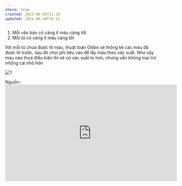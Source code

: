 ```yaml
---
share: true
created: 2023-06-03T11:28
updated: 2024-08-10T16:12
---
```

1. Mỗi văn bản có càng ít màu càng tốt
2. Mỗi từ có càng ít màu càng tốt

Với mỗi từ chưa được tô màu, thuật toán Gibbs sẽ thống kê các màu đã được tô trước, sau đó chọi phi tiêu vào để lấy màu theo xác suất. Như vậy màu nào thoả điều kiện thì sẽ có xác suất to hơn, nhưng vẫn không loại trừ những cái nhỏ hơn

![1](https://i.stack.imgur.com/BfTJjm.png)

Nguồn:: <iframe width="560" height="315" src="https://www.youtube.com/embed/watch?v=BaM1uiCpj_E&t=452s" title="YouTube video player" frameborder="0" allow="accelerometer; autoplay; clipboard-write; encrypted-media; gyroscope; picture-in-picture; web-share" referrerpolicy="strict-origin-when-cross-origin" allowfullscreen></iframe>

